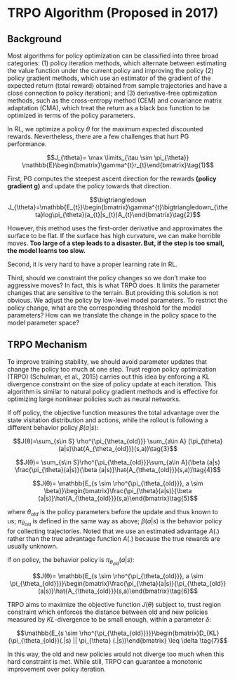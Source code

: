 # TRPO Algorithm (Proposed in 2017)

## Background

Most algorithms for policy optimization can be classified into three broad categories: (1) policy iteration methods, which alternate between estimating the value function under the current policy and improving the policy (2) policy gradient methods, which use an estimator of the gradient of the expected return (total reward) obtained from sample trajectories and have a close connection to policy iteration); and (3) derivative-free optimization methods, such as the cross-entropy method (CEM) and covariance matrix adaptation (CMA), which treat the return as a black box function to be optimized in terms of the policy parameters.

In RL, we optimize a policy $\theta$ for the maximum expected discounted rewards. Nevertheless, there are a few challenges that hurt PG performance. 

$$J_{\theta}= \max \limits_{\tau \sim \pi_{\theta}} \mathbb{E}\begin{bmatrix}\gamma^{t}r_{t}\end{bmatrix}\tag{1}$$

First, PG computes the steepest ascent direction for the rewards **(policy gradient g)** and update the policy towards that direction.

$$\bigtriangledown J_{\theta}=\mathbb{E_{t}}\begin{bmatrix}\gamma^{t}\bigtriangledown_{\theta}log\pi_{\theta}(a_{t}|s_{t})A_{t}\end{bmatrix}\tag{2}$$

However, this method uses the first-order derivative and approximates the surface to be flat. If the surface has high curvature, we can make horrible moves. **Too large of a step leads to a disaster. But, if the step is too small, the model learns too slow.**

Second, it is very hard to have a proper learning rate in RL.

Third, should we constraint the policy changes so we don’t make too aggressive moves? In fact, this is what TRPO does. It limits the parameter changes that are sensitive to the terrain. But providing this solution is not obvious. We adjust the policy by low-level model parameters. To restrict the policy change, what are the corresponding threshold for the model parameters? How can we translate the change in the policy space to the model parameter space?

## TRPO Mechanism

To improve training stability, we should avoid parameter updates that change the policy too much at one step. Trust region policy optimization (TRPO) (Schulman, et al., 2015) carries out this idea by enforcing a KL divergence constraint on the size of policy update at each iteration. This algorithm is similar to natural policy gradient methods and is effective for optimizing large nonlinear policies such as neural networks.

If off policy, the objective function measures the total advantage over the state visitation distribution and actions, while the rollout is following a different behavior policy $\beta(a|s)$:

$$J(θ)=\sum_{s\in S} \rho^{\pi_{\theta_{old}}}  \sum_{a\in A} (\pi_{\theta}(a|s)\hat{A_{\theta_{old}}}(s,a))\tag{3}$$  

$$J(θ)= \sum_{s\in S}\rho^{\pi_{\theta_{old}}}\sum_{a\in A}(\beta (a|s) \frac{\pi_{\theta}(a|s)}{\beta (a|s)}\hat{A_{\theta_{old}}}(s,a))\tag{4}$$ 

$$J(θ)= \mathbb{E_{s \sim \rho^{\pi_{\theta_{old}}}, a \sim \beta}}\begin{bmatrix}\frac{\pi_{\theta}(a|s)}{\beta (a|s)}\hat{A_{\theta_{old}}}(s,a)\end{bmatrix}\tag{5}$$

where $\theta_{old}$ is the policy parameters before the update and thus known to us; $\pi_{\theta_{old}}$ is defined in the same way as above; $\beta(a|s)$ is the behavior policy for collecting trajectories. Noted that we use an estimated advantage $A(.)$ rather than the true advantage function $A(.)$ because the true rewards are usually unknown.

If on policy, the behavior policy is $\pi_{\theta_{old}}(a|s)$:

$$J(θ)= \mathbb{E_{s \sim \rho^{\pi_{\theta_{old}}}, a \sim \pi_{\theta_{old}}}}\begin{bmatrix}\frac{\pi_{\theta}(a|s)}{\pi_{\theta_{old}} (a|s)}\hat{A_{\theta_{old}}}(s,a)\end{bmatrix}\tag{6}$$

TRPO aims to maximize the objective function $J(\theta)$ subject to, trust region constraint which enforces the distance between old and new policies measured by $KL$-divergence to be small enough, within a parameter $\delta$:

$$\mathbb{E_{s \sim \rho^{\pi_{\theta_{old}}}}}\begin{bmatrix}D_{KL}(\pi_{\theta_{old}}(.|s)  || \pi_{\theta} (.|s))\end{bmatrix} \leq \delta \tag{7}$$

In this way, the old and new policies would not diverge too much when this hard constraint is met. While still, TRPO can guarantee a monotonic improvement over policy iteration.
